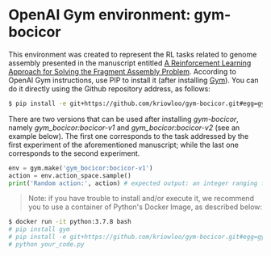 # OpenAI Gym environment: gym-bocicor

This environment was created to represent the RL tasks related to genome assembly presented in the manuscript entitled [A Reinforcement Learning Approach for Solving the Fragment Assembly Problem](https://doi.org/10.1109/SYNASC.2011.9). According to OpenAI Gym instructions, use PIP to install it (after installing [Gym](https://gym.openai.com/)). You can do it directly using the Github repository address, as follows:

```sh
$ pip install -e git+https://github.com/kriowloo/gym-bocicor.git#egg=gym-bocicor
```

There are two versions that can be used after installing *gym-bocicor*, namely *gym_bocicor:bocicor-v1* and *gym_bocicor:bocicor-v2* (see an example below). The first one corresponds to the task addressed by the first experiment of the aforementioned manuscript; while the last one corresponds to the second experiment.

```python
env = gym.make('gym_bocicor:bocicor-v1')
action = env.action_space.sample()
print('Random action:', action) # expected output: an integer ranging from 0 to 3
```

> Note: if you have trouble to install and/or execute it, we recommend you to use a container of Python's Docker Image, as described below:

```sh
$ docker run -it python:3.7.8 bash
# pip install gym
# pip install -e git+https://github.com/kriowloo/gym-bocicor.git#egg=gym-bocicor
# python your_code.py
```
